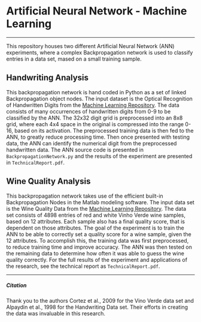 # Artificial Neural Network - Machine Learning
---
This repository houses two different Artificial Neural Network (ANN) experiments, where a complex Backpropagation network is used to classify entries in a data set, mased on a small training sample.

## Handwriting Analysis

This backpropagation network is hand coded in Python as a set of linked Backpropagation object nodes. The input dataset is the Optical Recognition of Handwritten Digits from the [Machine Learning Repository](https://archive.ics.uci.edu/ml/datasets/optical+recognition+of+handwritten+digits). The data consists of many occurrences of handwritten digits from 0-9 to be classified by the ANN. The 32x32 digit grid is preprocessed into an 8x8 grid, where each 4x4 space in the original is compressed into the range 0-16, based on its activation. The preprocessed training data is then fed to the ANN, to greatly reduce processing time. Then once presented with testing data, the ANN can identify the numerical digit from the preprocessed handwritten data. The ANN source code is presented in `BackpropagationNetwork.py` and the results of the experiment are presented in `TechnicalReport.pdf`.

## Wine Quality Analysis

This backpropagation network takes use of the efficient built-in Backpropagation Nodes in the Matlab modeling software. The input data set is the Wine Quality Data from the [Machine Learning Repository](https://archive.ics.uci.edu/ml/datasets/wine+quality). The data set consists of 4898 entries of red and white Vinho Verde wine samples, based on 12 attributes. Each sample also has a final quality score, that is dependent on those attributes. The goal of the experiment is to train the ANN to be able to correctly set a quality score for a wine sample, given the 12 attributes. To accomplish this, the training data was first preprocessed, to reduce training time and improve accuracy. The ANN was then tested on the remaining data to determine how often it was able to guess the wine quality correctly. For the full results of the experiment and applications of the research, see the technical report as `TechnicalReport.pdf`.

---
##### Citation
Thank you to the authors Cortez et al., 2009 for the Vino Verde data set and Alpaydin et al., 1998 for the Handwriting Data set. Their efforts in creating the data was invaluable in this research.